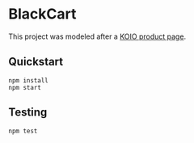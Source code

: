 # BlackCart

This project was modeled after a [KOIO product page](https://www.koio.co/collections/low-tops-mens/products/capri-triple-white-men?variant=32069054070820).

## Quickstart

```
npm install
npm start
```

## Testing

```
npm test
```
